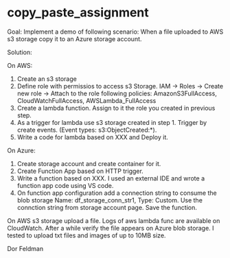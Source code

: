 # copy_paste_assignment

Goal: Implement a demo of following scenario: When a file uploaded to AWS s3 storage copy it to an Azure storage account.

Solution:

On AWS:
1. Create an s3 storage
2. Define role with permissios to access s3 Storage. IAM -> Roles -> Create new role -> Attach to the role following policies: AmazonS3FullAccess, CloudWatchFullAccess, AWSLambda_FullAccess
3. Create a lambda function. Assign to it the role you created in previous step. 
4. As a trigger for lambda use s3 storage created in step 1. Trigger by create events. (Event types: s3:ObjectCreated:*).
5. Write a code for lambda based on XXX and Deploy it.

On Azure:
1. Create storage account and create container for it.
2. Create Function App based on HTTP trigger.
3. Write a function based on XXX. I used an external IDE and wrote a function app code using VS code.
4. On function app configuration add a connection string to consume the blob storage Name: df_storage_conn_str1, Type: Custom. Use the connction string from storage account page. 
  Save the function.

On AWS s3 storage upload a file. Logs of aws lambda func are available on CloudWatch. 
After a while verify the file appears on Azure blob storage. I tested to upload txt files and images of up to 10MB size. 

Dor Feldman
